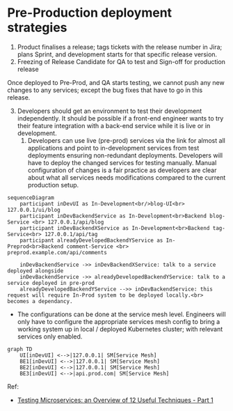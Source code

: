 # Pre-Production deployment strategies

1. Product finalises a release; tags tickets with the release number in Jira; plans Sprint, and development starts for that specific release version.
2. Freezing of Release Candidate for QA to test and Sign-off for production release

Once deployed to Pre-Prod, and QA starts testing, we cannot push any new changes to any services; except the bug fixes that have to go in this release.

3. Developers should get an environment to test their development independently. It should be possible if a front-end engineer wants to try their feature integration with a back-end service while it is live or in development.
   1. Developers can use live (pre-prod) services via the link for almost all applications and point to in-development services from test deployments ensuring non-redundant deployments. Developers will have to deploy the changed services for testing manually. Manual configuration of changes is a fair practice as developers are clear about what all services needs modifications compared to the current production setup.

```mermaid
sequenceDiagram
    participant inDevUI as In-Development<br/>blog-UI<br> 127.0.0.1/ui/blog
    participant inDevBackendService as In-Development<br>Backend blog-Service <br> 127.0.0.1/api/blog
    participant inDevBackendXService as In-Development<br>Backend tag-Service<br> 127.0.0.1/api/tag
    participant alreadyDevelopedBackendYService as In-Preprod<br>Backend comment-Service <br> preprod.example.com/api/comments

    inDevBackendService ->> inDevBackendXService: talk to a service deployed alongside
    inDevBackendService ->> alreadyDevelopedBackendYService: talk to a service deployed in pre-prod
    alreadyDevelopedBackendYService -->> inDevBackendService: this request will require In-Prod system to be deployed locally.<br> becomes a dependancy.

```

- The configurations can be done at the service mesh level. Engineers will only have to configure the appropriate services mesh config to bring a working system up in local / deployed Kubernetes cluster; with relevant services only enabled.


```mermaid
graph TD
    UI[inDevUI] <-->|127.0.0.1| SM[Service Mesh]
    BE1[inDevUI] <-->|127.0.0.1| SM[Service Mesh]
    BE2[inDevUI] <-->|127.0.0.1| SM[Service Mesh]
    BE3[inDevUI] <-->|api.prod.com| SM[Service Mesh]
```

Ref:

- [Testing Microservices: an Overview of 12 Useful Techniques - Part 1](https://www.infoq.com/articles/twelve-testing-techniques-microservices-intro/)